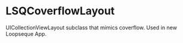 LSQCoverflowLayout
==================

UICollectionViewLayout subclass that mimics coverflow. Used in new Loopseque App.
